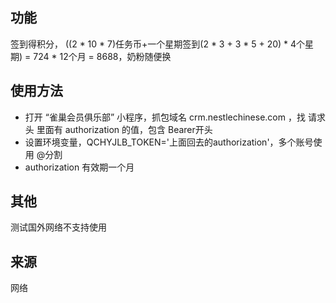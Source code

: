 ## 功能
签到得积分， ((2 * 10 * 7)任务币+一个星期签到(2 * 3 + 3 * 5 + 20) * 4个星期) = 724 * 12个月 = 8688，奶粉随便换   

## 使用方法
- 打开 “雀巢会员俱乐部” 小程序，抓包域名 crm.nestlechinese.com ，找 请求头 里面有 authorization 的值，包含 Bearer开头
- 设置环境变量，QCHYJLB_TOKEN='上面回去的authorization'，多个账号使用 @分割
- authorization 有效期一个月

## 其他
测试国外网络不支持使用

## 来源
网络
